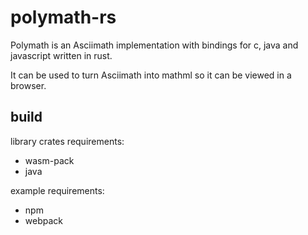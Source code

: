# polymath-rs

Polymath is an Asciimath implementation with bindings for c, java and javascript written in rust.

It can be used to turn Asciimath into mathml so it can be viewed in a browser.

## build

library crates requirements:

- wasm-pack
- java

example requirements:

- npm
- webpack
